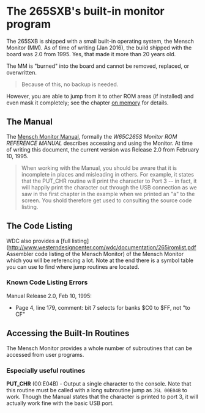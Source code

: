 # The 265SXB's built-in monitor program

The 265SXB is shipped with a small built-in operating system, the Mensch Monitor
(MM). As of time of writing (Jan 2016), the build shipped with the board was
2.0 from 1995. Yes, that made it more than 20 years old.

The MM is "burned" into the board and cannot be removed, replaced, or
overwritten. 

> Because of this, no backup is needed. 

However, you are able to jump from it to other ROM areas (if installed) and even
mask it completely; see the chapter [on
memory](https://github.com/scotws/265SXB-Guide/blob/master/memory.md) for
details.


## The Manual

The [Mensch Monitor
Manual](http://www.westerndesigncenter.com/Wdc/documentation/265monrom.pdf),
formally the *W65C265S Monitor ROM REFERENCE MANUAL* describes accessing and
using the Monitor. At time of writing this document, the current version was
Release 2.0 from February 10, 1995. 

> When working with the Manual, you should be aware that it is incomplete in
> places and misleading in others. For example, it states that the PUT_CHR 
> routine will print the character to Port 3 -- in fact, it will happily 
> print the character out through the USB connection as we saw in the 
> first chapter in the example when we printed an "a" to the screen. You shold
> therefore get used to consulting the source code listing.


## The Code Listing

WDC also provides a [full listing](http://www.westerndesigncenter.com/wdc/documentation/265iromlist.pdf Assembler
code listing of the Mensch Monitor) of the Mensch Monitor which you will be
referencing a lot. Note at the end there is a symbol table you can use to find
where jump routines are located. 


### Known Code Listing Errors

Manual Release 2.0, Feb 10, 1995:

- Page 4, line 179, comment: bit 7 selects for banks $C0 to $FF, not "to CF"



## Accessing the Built-In Routines

The Mensch Monitor provides a whole number of subroutines that can be accessed
from user programs. 


### Especially useful routines

**PUT_CHR** (00:E04B) - Output a single character to the console. Note that this
routine must be called with a long subroutine jump as ```JSL 00E04B``` to work.
Though the Manual states that the character is printed to port 3, it will
actually work fine with the basic USB port.


